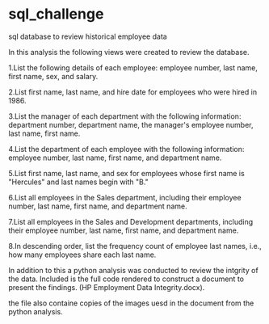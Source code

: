 # sql_challenge
sql database to review historical employee data

In this analysis the following views were created to review the database. 

1.List the following details of each employee: employee number, last name, first name, sex, and salary.


2.List first name, last name, and hire date for employees who were hired in 1986.


3.List the manager of each department with the following information: department number, department name, the manager's employee number, last name, first name.


4.List the department of each employee with the following information: employee number, last name, first name, and department name.


5.List first name, last name, and sex for employees whose first name is "Hercules" and last names begin with "B."


6.List all employees in the Sales department, including their employee number, last name, first name, and department name.


7.List all employees in the Sales and Development departments, including their employee number, last name, first name, and department name.


8.In descending order, list the frequency count of employee last names, i.e., how many employees share each last name.

In addition to this a python analysis was conducted to review the intgrity of the data. Included is the full code rendered to construct a document to present the findings. (HP Employment Data Integrity.docx).

the file also containe copies of the images uesd in the document from the python analysis.
